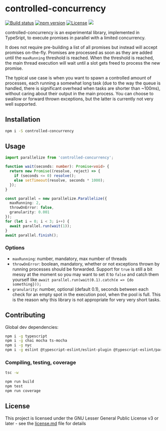 # controlled-concurrency

[![Build status](https://travis-ci.com/AC4BB21B/controlled-concurrency.svg?&branch=master)](https://app.travis-ci.com/github/AC4BB21B/controlled-concurrency)
[![npm version](https://badge.fury.io/js/controlled-concurrency.svg)](https://www.npmjs.com/package/controlled-concurrency)
[![License](https://img.shields.io/npm/l/controlled-concurrency)](license.md)
![](https://badgen.net/badge/icon/TypeScript?icon=typescript&label)

controlled-concurrency is an experimental library, implemented in TypeSript, to execute promises in parallel with a limited concurrency.

It does not require pre-building a list of all promises but instead will accept promises on-the-fly. Promises are processed as soon as they are added until the `maxRunning` threshold is reached. When the threshold is reached, the main thread execution will wait until a slot gets freed to process the new promise.

The typical use case is when you want to spawn a controlled amount of processes, each running a somewhat long task (due to the way the queue is handled, there is significant overhead when tasks are shorter than ~100ms), without caring about their output in the main process. You can choose to swallow or forward thrown exceptions, but the latter is currently not very well supported.

## Installation

```bash
npm i -S controlled-concurrency
```

## Usage

```typescript
import parallelize from 'controlled-concurrency';

function wait(seconds: number): Promise<void> {
  return new Promise((resolve, reject) => {
    if (seconds <= 0) resolve();
    else setTimeout(resolve, seconds * 1000);
  });
}

const parallel = new parallelize.Parallelize({
  maxRunning: 2,
  throwOnError: false,
  granularity: 0.001
});
for (let i = 0; i < 3; i++) {
  await parallel.run(wait(1));
}
await parallel.finish();
```

### Options

- `maxRunning`: number, mandatory, max number of threads
- `throwOnError`: boolean, mandatory, whether or not exceptions thrown by running processes should be forwarded. Support for `true` is still a bit messy at the moment so you may want to set it to `false` and catch them yourself like `await parallel.run(wait(0.1).catch(e => {do something}));`
- `granularity`: number, optional (default 0.1), seconds between each check for an empty spot in the execution pool, when the pool is full. This is the reason why this library is not appropriate for very very short tasks.


## Contributing

Global dev dependencies:
```bash
npm i -g typescript
npm i -g chai mocha ts-mocha
npm i -g nyc
npm i -g eslint @typescript-eslint/eslint-plugin @typescript-eslint/parser
```

### Compiling, testing, coverage

```bash
tsc -w
```

```bash
npm run build
npm test
npm run coverage
```

## License

This project is licensed under the GNU Lesser General Public License v3 or later - see the [license.md](license.md) file for details
